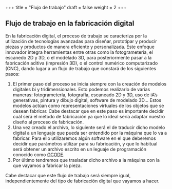 +++
title = "Flujo de trabajo"
draft = false
weight = 2
+++
## Flujo de trabajo en la fabricación digital
    
En la fabricación digital, el proceso de trabajo se caracteriza por la utilización de tecnologías avanzadas para diseñar, prototipar y producir piezas y productos de manera eficiente y personalizada. Este enfoque innovador integra herramientas entre otras como la fotogrametería, el escanedo 2D y 3D, o el modelado 3D, para posteriormente pasar a la fabricación aditiva (impresión 3D), o el control numérico computarizado (CNC), dando lugar a un flujo de trabajo que constará de los siguientes pasos: 
1. El primer paso del proceso se inicia siempre con la creación de modelos digitales bi y tridimensionales. Esto podemos realizarlo de varias maneras: fotogrametería, fotografía, escaneado 2D y 3D, uso de iA’s generativas, pintura y dibujo digital, software de modelado 3D… Estos modelos actúan como representaciones virtuales de los objetos que se desean fabricar. Cabe destacar que en este paso es importante decidir cuál será el método de fabricación ya que lo ideal sería adaptar nuestro diseño al proceso de fabricación.
2. Una vez creado el archivo, lo siguiente será el de traducir dicho modelo digital a un lenguaje que pueda ser entendido por la máquina que lo va a fabricar. Para ello utilizaremos algún software en el que deberemos decidir que parámetros utilizar para su fabricación, y que lo habitual será obtener un archivo escrito en un leguaje de programación conocido como [GCODE](https://es.wikipedia.org/wiki/G-code).
3. Por último tendremos que trasladar dicho archivo a la máquina con la que vayamos a fabricar la pieza.

Cabe destacar que este flujo de trabajo será siempre igual, independientemente del tipo de fabricación digital que vayamos a hacer.
